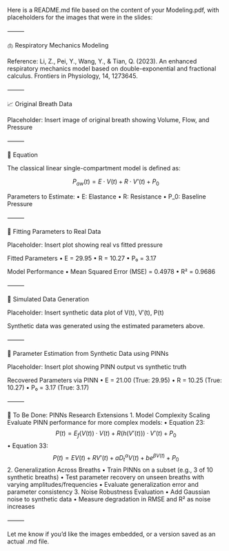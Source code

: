Here is a README.md file based on the content of your Modeling.pdf, with placeholders for the images that were in the slides:

⸻

🫁 Respiratory Mechanics Modeling

Reference:
Li, Z., Pei, Y., Wang, Y., & Tian, Q. (2023). An enhanced respiratory mechanics model based on double-exponential and fractional calculus. Frontiers in Physiology, 14, 1273645.

⸻

📈 Original Breath Data

Placeholder: Insert image of original breath showing Volume, Flow, and Pressure

⸻

🧠 Equation

The classical linear single-compartment model is defined as:

$$
P_{aw}(t) = E \cdot V(t) + R \cdot V’(t) + P_0
$$

Parameters to Estimate:
    •   E: Elastance
    •   R: Resistance
    •   P_0: Baseline Pressure

⸻

🔧 Fitting Parameters to Real Data

Placeholder: Insert plot showing real vs fitted pressure

Fitted Parameters
    •   E = 29.95
    •   R = 10.27
    •   P₀ = 3.17

Model Performance
    •   Mean Squared Error (MSE) = 0.4978
    •   R² = 0.9686

⸻

🧪 Simulated Data Generation

Placeholder: Insert synthetic data plot of V(t), V′(t), P(t)

Synthetic data was generated using the estimated parameters above.

⸻

🤖 Parameter Estimation from Synthetic Data using PINNs

Placeholder: Insert plot showing PINN output vs synthetic truth

Recovered Parameters via PINN
    •   E = 21.00 (True: 29.95)
    •   R = 10.25 (True: 10.27)
    •   P₀ = 3.17 (True: 3.17)

⸻

🔭 To Be Done: PINNs Research Extensions
    1.  Model Complexity Scaling
Evaluate PINN performance for more complex models:
    •   Equation 23:
$$
P(t) = E_f(V(t)) \cdot V(t) + R(h(V’(t))) \cdot V’(t) + P_0
$$
    •   Equation 33:
$$
P(t) = EV(t) + RV’(t) + aD_t^\alpha V(t) + b e^{\beta V(t)} + P_0
$$
    2.  Generalization Across Breaths
    •   Train PINNs on a subset (e.g., 3 of 10 synthetic breaths)
    •   Test parameter recovery on unseen breaths with varying amplitudes/frequencies
    •   Evaluate generalization error and parameter consistency
    3.  Noise Robustness Evaluation
    •   Add Gaussian noise to synthetic data
    •   Measure degradation in RMSE and R² as noise increases

⸻

Let me know if you’d like the images embedded, or a version saved as an actual .md file.